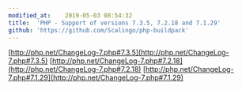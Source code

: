 ```yaml
---
modified_at:	2019-05-03 08:54:32
title:	'PHP - Support of versions 7.3.5, 7.2.18 and 7.1.29'
github: 'https://github.com/Scalingo/php-buildpack'
---
```


[http://php.net/ChangeLog-7.php#7.3.5](http://php.net/ChangeLog-7.php#7.3.5)
[http://php.net/ChangeLog-7.php#7.2.18](http://php.net/ChangeLog-7.php#7.2.18)
[http://php.net/ChangeLog-7.php#7.1.29](http://php.net/ChangeLog-7.php#7.1.29)
